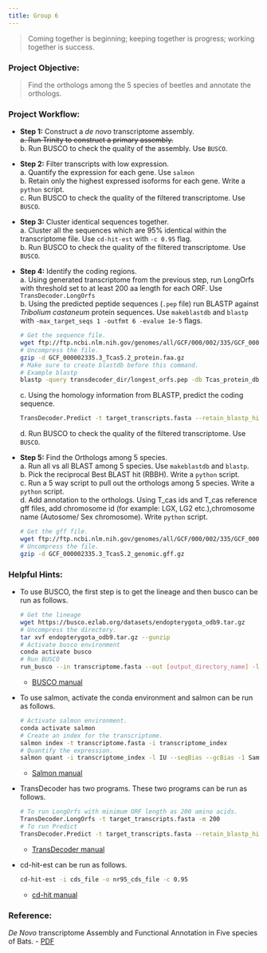 ```yaml
---
title: Group 6
---
```


> Coming together is beginning; keeping together is progress; working together is success.

### Project Objective:

> Find the orthologs among the 5 species of beetles and annotate the orthologs.

### Project Workflow:
- __Step 1:__ Construct a _de novo_ transcriptome assembly.  
	~~a. Run Trinity to construct a primary assembly.~~  
	b. Run BUSCO to check the quality of the assembly. Use `BUSCO`.
- __Step 2:__ Filter transcripts with low expression.  
	a. Quantify the expression for each gene. Use `salmon`  
	b. Retain only the highest expressed isoforms for each gene. Write a `python` script.  
	c. Run BUSCO to check the quality of the filtered transcriptome. Use `BUSCO`.
- __Step 3:__ Cluster identical sequences together.  
	a. Cluster all the sequences which are 95% identical within the transcriptome file. Use `cd-hit-est` with `-c 0.95` flag.  
	b. Run BUSCO to check the quality of the filtered transcriptome. Use `BUSCO`.
- __Step 4:__ Identify the coding regions.  
	a. Using generated transcriptome from the previous step, run LongOrfs with threshold set to at least 200 aa length for each ORF. Use `TransDecoder.LongOrfs`  
	b. Using the predicted peptide sequences (`.pep` file) run BLASTP against _Tribolium castaneum_ protein sequences. Use `makeblastdb` and `blastp` with `-max_target_seqs 1 -outfmt 6 -evalue 1e-5` flags.

	```bash
	# Get the sequence file.
	wget ftp://ftp.ncbi.nlm.nih.gov/genomes/all/GCF/000/002/335/GCF_000002335.3_Tcas5.2/GCF_000002335.3_Tcas5.2_protein.faa.gz
	# Uncompress the file.
	gzip -d GCF_000002335.3_Tcas5.2_protein.faa.gz
	# Make sure to create blastdb before this command.
	# Example blastp
	blastp -query transdecoder_dir/longest_orfs.pep -db Tcas_protein_db.fasta  -max_target_seqs 1 -outfmt 6 -evalue 1e-5 -num_threads 48 > blastp.outfmt6
	```
	c. Using the homology information from BLASTP, predict the coding sequence.
	```bash
	TransDecoder.Predict -t target_transcripts.fasta --retain_blastp_hits blastp.outfmt6
	```
	d. Run BUSCO to check the quality of the filtered transcriptome. Use `BUSCO`.

- __Step 5:__ Find the Orthologs among 5 species.  
	a. Run all vs all BLAST among 5 species. Use `makeblastdb` and `blastp`.  
	b. Pick the reciprocal Best BLAST hit (RBBH). Write a `python` script.  
	c. Run a 5 way script to pull out the orthologs among 5 species. Write a `python` script.  
 	d. Add annotation to the orthologs. Using T_cas ids and T_cas reference gff files, add chromosome id (for example: LGX, LG2 etc.),chromosome name (Autosome/ Sex chromosome). Write `python` script.
	```bash
	# Get the gff file.
	wget ftp://ftp.ncbi.nlm.nih.gov/genomes/all/GCF/000/002/335/GCF_000002335.3_Tcas5.2/GCF_000002335.3_Tcas5.2_genomic.gff.gz
	# Uncompress the file.
	gzip -d GCF_000002335.3_Tcas5.2_genomic.gff.gz
	```

### Helpful Hints:

- To use BUSCO, the first step is to get the lineage and then busco can be run as follows.

	```bash
	# Get the lineage
	wget https://busco.ezlab.org/datasets/endopterygota_odb9.tar.gz
	# Uncompress the directory.
	tar xvf endopterygota_odb9.tar.gz --gunzip
	# Activate busco environment
	conda activate busco
	# Run BUSCO
	run_busco --in transcriptome.fasta --out [output_directory_name] -l [path_to_]endopterygota_odb9 -m tran -c 48
	```
	- [BUSCO manual](http://gitlab.com/ezlab/busco/raw/master/BUSCO_v3_userguide.pdf)
- To use salmon, activate the conda environment and salmon can be run as follows.
	```bash
	# Activate salmon environment.
	conda activate salmon
	# Create an index for the transcriptome.
	salmon index -t transcriptome.fasta -i transcriptome_index
	# Quantify the expression.
	salmon quant -i transcriptome_index -l IU --seqBias --gcBias -1 Sample1_R1.fastq.gz -2 Sample1_R2.fastq.gz -p 48 --validateMappings -o Sample1
	```
	- [Salmon manual](https://salmon.readthedocs.io/en/latest/)
- TransDecoder has two programs. These two programs can be run as follows.
	```bash
	# To run LongOrfs with minimum ORF length as 200 amino acids.
	TransDecoder.LongOrfs -t target_transcripts.fasta -m 200
	# To run Predict
	TransDecoder.Predict -t target_transcripts.fasta --retain_blastp_hits blastp.outfmt6
	```
	- [TransDecoder manual](https://github.com/TransDecoder/TransDecoder/wiki)
- cd-hit-est can be run as follows.
	```bash
	cd-hit-est -i cds_file -o nr95_cds_file -c 0.95
	```
	- [cd-hit manual](https://github.com/weizhongli/cdhit/wiki/3.-User's-Guide#CDHITEST)

### Reference:

_De Novo_ transcriptome Assembly and Functional Annotation in Five species of Bats. - [PDF](../data/Santillan_et_al_2018.pdf)
